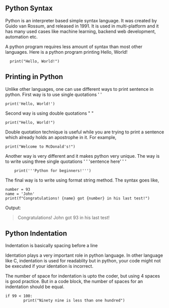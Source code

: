 ## Python Syntax

Python is an interpreter based simple syntax language. It was created by Guido van Rossum, and released in 1991. It is used in multi-platform and it has many used cases like machine learning, backend web development, automation etc.

A python program requires less amount of syntax than most other languages. Here is a python program printing Hello, World!

      print("Hello, World!")

## Printing in Python
Unlike other languages, one can use different ways to print sentence in python.
First way is to use single quotations ' '

    print('Hello, World!')

Second way is using double quotations " "

    print("Hello, World!")

Double quotation technique is useful while you are trying to print a sentence which already holds an apostrophe in it.
For example,

    print("Welcome to McDonald's!")

Another way is very different and it makes python very unique. The way is to write using three single quotations ' ' 'sentence here' ' '

        print('''Python for beginners!''')

The final way is to write using format string method. The syntax goes like,

    number = 93
    name = 'John'
    print(f"Congratulations! {name} got {number} in his last test!")

Output: 
> Congratulations! John got 93 in his last test!


## Python Indentation

Indentation is basically spacing before a line 

Identation plays a very important role in python language. In other language like C, indentation is used for readablity but in python, your code might not be executed if your identation is incorrect.

The number of space for indentation is upto the coder, but using 4 spaces is good practice. But in a code block, the number of spaces for an indentation should be equal.

    if 99 < 100:
    		print("Ninety nine is less than one hundred")
